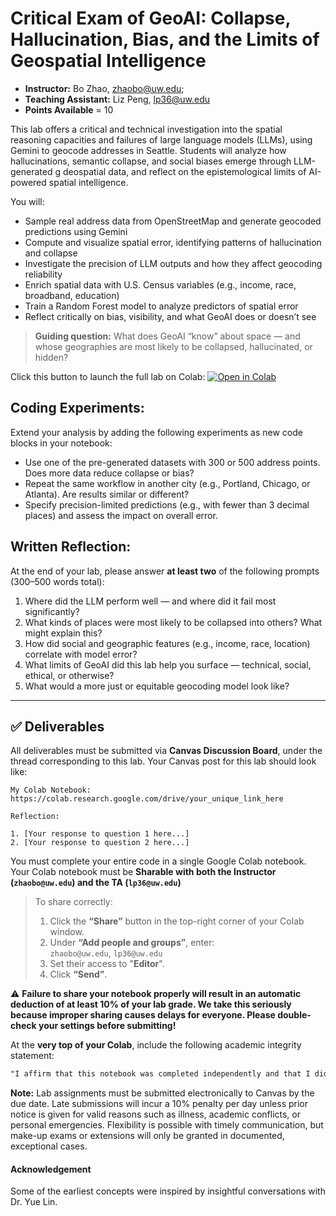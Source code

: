 # Critical Exam of GeoAI: Collapse, Hallucination, Bias, and the Limits of Geospatial Intelligence

- **Instructor:** Bo Zhao, [zhaobo@uw.edu](mailto:zhaobo@uw.edu); 
- **Teaching Assistant:** Liz Peng, lp36@uw.edu
- **Points Available** = 10

This lab offers a critical and technical investigation into the spatial reasoning capacities and failures of large language models (LLMs), using Gemini to geocode addresses in Seattle. Students will analyze how hallucinations, semantic collapse, and social biases emerge through LLM-generated g deospatial data, and reflect on the epistemological limits of AI-powered spatial intelligence.

You will:

- Sample real address data from OpenStreetMap and generate geocoded predictions using Gemini
- Compute and visualize spatial error, identifying patterns of hallucination and collapse
- Investigate the precision of LLM outputs and how they affect geocoding reliability
- Enrich spatial data with U.S. Census variables (e.g., income, race, broadband, education)
- Train a Random Forest model to analyze predictors of spatial error
- Reflect critically on bias, visibility, and what GeoAI does or doesn’t see

> **Guiding question:** What does GeoAI “know” about space — and whose geographies are most likely to be collapsed, hallucinated, or hidden?

Click this button to launch the full lab on Colab: [![Open in Colab](https://colab.research.google.com/assets/colab-badge.svg)](https://colab.research.google.com/drive/1vPi72aGdr-eAXvSuNIBDj4dJHIV0jAW7)


## Coding Experiments:

Extend your analysis by adding the following experiments as new code blocks in your notebook:

- Use one of the pre-generated datasets with 300 or 500 address points. Does more data reduce collapse or bias?
- Repeat the same workflow in another city (e.g., Portland, Chicago, or Atlanta). Are results similar or different?
- Specify precision-limited predictions (e.g., with fewer than 3 decimal places) and assess the impact on overall error.

## Written Reflection:

At the end of your lab, please answer **at least two** of the following prompts (300–500 words total):

1. Where did the LLM perform well — and where did it fail most significantly?
2. What kinds of places were most likely to be collapsed into others? What might explain this?
3. How did social and geographic features (e.g., income, race, location) correlate with model error?
4. What limits of GeoAI did this lab help you surface — technical, social, ethical, or otherwise?
5. What would a more just or equitable geocoding model look like?

---

## ✅ Deliverables

All deliverables must be submitted via **Canvas Discussion Board**, under the thread corresponding to this lab. Your Canvas post for this lab should look like:

```
My Colab Notebook: https://colab.research.google.com/drive/your_unique_link_here

Reflection:

1. [Your response to question 1 here...]
2. [Your response to question 2 here...]
```

You must complete your entire code in a single Google Colab notebook. Your Colab notebook must be **Sharable with both the Instructor (`zhaobo@uw.edu`) and the TA (`lp36@uw.edu`)**

> To share correctly:
> 1. Click the **“Share”** button in the top-right corner of your Colab window.
> 2. Under **“Add people and groups”**, enter:  
>    `zhaobo@uw.edu`, `lp36@uw.edu`
> 3. Set their access to "**Editor**".
> 4. Click **“Send”**.

⚠️ **Failure to share your notebook properly will result in an automatic deduction of at least 10% of your lab grade. We take this seriously because improper sharing causes delays for everyone. Please double-check your settings before submitting!**

At the **very top of your Colab**, include the following academic integrity statement:

```markdown
"I affirm that this notebook was completed independently and that I did not reference or use anyone else's code."
```


**Note:** Lab assignments must be submitted electronically to Canvas by the due date. Late submissions will incur a 10% penalty per day unless prior notice is given for valid reasons such as illness, academic conflicts, or personal emergencies. Flexibility is possible with timely communication, but make-up exams or extensions will only be granted in documented, exceptional cases.

#### Acknowledgement

Some of the earliest concepts were inspired by insightful conversations with Dr. Yue Lin.